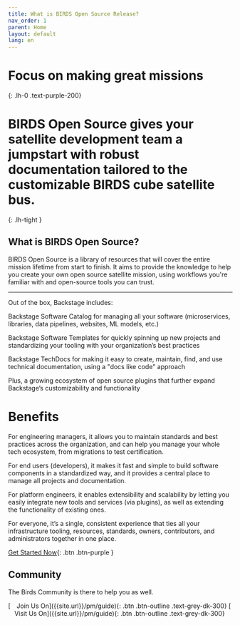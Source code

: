```yaml
---
title: What is BIRDS Open Source Release?
nav_order: 1
parent: Home
layout: default
lang: en
---
```


# **Focus on making great missions**
{: .lh-0 .text-purple-200}
# BIRDS Open Source gives your satellite development team a jumpstart with robust documentation tailored to the customizable BIRDS cube satellite bus. 
{: .lh-tight }


## What is BIRDS Open Source?
BIRDS Open Source is a library of resources that will cover the entire mission lifetime from start to finish. It aims to provide the knowledge to help you create your own open source satellite mission, using workflows you're familiar with and open-source tools you can trust.

---
Out of the box, Backstage includes:

Backstage Software Catalog for managing all your software (microservices, libraries, data pipelines, websites, ML models, etc.)

Backstage Software Templates for quickly spinning up new projects and standardizing your tooling with your organization’s best practices

Backstage TechDocs for making it easy to create, maintain, find, and use technical documentation, using a "docs like code" approach

Plus, a growing ecosystem of open source plugins that further expand Backstage’s customizability and functionality

# Benefits
For engineering managers, it allows you to maintain standards and best practices across the organization, and can help you manage your whole tech ecosystem, from migrations to test certification.

For end users (developers), it makes it fast and simple to build software components in a standardized way, and it provides a central place to manage all projects and documentation.

For platform engineers, it enables extensibility and scalability by letting you easily integrate new tools and services (via plugins), as well as extending the functionality of existing ones.

For everyone, it’s a single, consistent experience that ties all your infrastructure tooling, resources, standards, owners, contributors, and administrators together in one place.

[Get Started Now]({{site.url}}/get-started){: .btn .btn-purple }

## Community
The Birds Community is there to help you as well.

<span class="fs-4" align="center"> 
[<img src="https://raw.githubusercontent.com/FortAwesome/Font-Awesome/6.x/svgs/solid/building.svg" width="10" height="10"> Join Us On]({{site.url}}/pm/guide){: .btn .btn-outline .text-grey-dk-300}
</span>
<span class="fs-4" align="center"> 
[<img src="https://raw.githubusercontent.com/FortAwesome/Font-Awesome/6.x/svgs/solid/building.svg" width="10" height="10"> Visit Us On]({{site.url}}/pm/guide){: .btn .btn-outline .text-grey-dk-300}
</span>